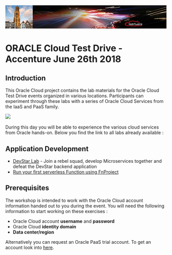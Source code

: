 ![](common/images/customer.logo2.png)
---
# ORACLE Cloud Test Drive - Accenture June 26th 2018 #

## Introduction ##

This Oracle Cloud project contains the lab materials for the Oracle Cloud Test Drive events organized in various locations.  Participants can experiment through these labs with a series of Oracle Cloud Services from the IaaS and PaaS family.  

![](common/images/Introslide.PNG)

During this day you will be able to experience the various cloud services from Oracle hands-on.  Below you find the link to all labs already available : 


## Application Development ##
+ [DevStar Lab](https://github.com/mkleinb/devstarCode/blob/master/README.md) - Join a rebel squad, develop Microservices together and defeat the DevStar backend application
+ [Run your first serverless Function using FnProject](AppDev/functions/readme.md) 

## Prerequisites ##

The workshop is intended to work with the Oracle Cloud account information handed out to you during the event.  You will need the following information to start working on these exercises :

+ Oracle Cloud account **username** and **password**
+ Oracle Cloud **identity domain**
+ **Data center/region**

Alternatively you can request an Oracle PaaS trial account. To get an account look into [here](common/request.for.trial.md).

